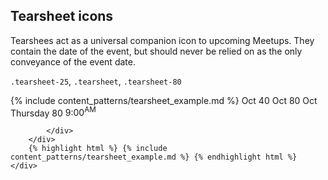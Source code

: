 <div class="line-gutters">
	<div class="unit size1of3">
		<h2>Tearsheet icons</h2>
		<p>Tearshees act as a universal companion icon to upcoming Meetups. They contain the date of the event, but should never be relied on as the only conveyance of the event date.</p>
		<p><code>.tearsheet-25</code>, <code>.tearsheet</code>, <code>.tearsheet-80</code></p>
	</div>
	<div class="unit lastUnit">
		<div class="doc-box">
			<div class="doc-content">
				{% include content_patterns/tearsheet_example.md %}
				<time class="tearsheet">
					<span class="month">Oct</span>
					<span class="day">40</span>
				</time>
				<time class="tearsheet-80">
					<span class="month">Oct</span>
					<span class="day">80</span>
				</time>
				<time class="tearsheet-80">
					<span class="month">Oct</span>
					<span class="day-of-week">Thursday</span>
					<span class="day">80</span>
					<span class="time">9:00<sup>AM</sup></span>
				</time>

			</div>
		</div>
		{% highlight html %} {% include content_patterns/tearsheet_example.md %} {% endhighlight html %} 
	</div>
</div>
